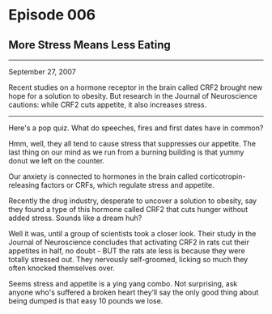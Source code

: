 # Episode 006

## More Stress Means Less Eating

---

September 27, 2007

Recent studies on a hormone receptor in the brain called CRF2 brought new hope for a solution to obesity. But research in the Journal of Neuroscience cautions: while CRF2 cuts appetite, it also increases stress.

---

Here's a pop quiz. What do speeches, fires and first dates have in common?

Hmm, well, they all tend to cause stress that suppresses our appetite. The last thing on our mind as we run from a burning building is that yummy donut we left on the counter.

Our anxiety is connected to hormones in the brain called corticotropin-releasing factors or CRFs, which regulate stress and appetite.

Recently the drug industry, desperate to uncover a solution to obesity, say they found a type of this hormone called CRF2 that cuts hunger without added stress. Sounds like a dream huh?

Well it was, until a group of scientists took a closer look. Their study in the Journal of Neuroscience concludes that activating CRF2 in rats cut their appetites in half, no doubt - BUT the rats ate less is because they were totally stressed out. They nervously self-groomed, licking so much they often knocked themselves over.

Seems stress and appetite is a ying yang combo. Not surprising, ask anyone who's suffered a broken heart they’ll say the only good thing about being dumped is that easy 10 pounds we lose.

